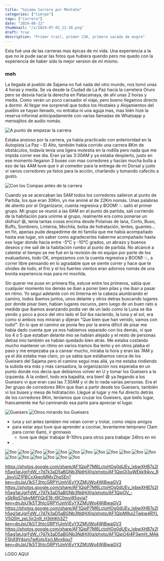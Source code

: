 ```yaml
---
title: "Sajama Carrera por Montaña"
categories: ["Cuerpo"]
tags: ["Carrera"]
date: "2024-06-22"
thumbnail: "/s/2024-07-01_12-38.png"
draft: true
description: "Primer trail, primer 23K, primera sacada de mugre"
---
```


Esta fué una de las carreras mas épicas de mi vida. Una experiencia a la que no le pude sacar las fotos que hubiera querido pero me quedo con la experiencia de haber sido la mejor version de mi mismo.

### meh

La llegada al pueblo de Sajama no fué nada del otro mundo, nos tomó unas 4 horas y media. Se va desde la Ciudad de La Paz hacía la carretera Oruro pero se desvía hacía la derecha en Patacamaya, de ahí unas 2 horas y media. Como verán un poco cansador el viaje, pero bueno llegamos directo a dormir. Al llegar me sorprendí que todos los Hostales y Alojamientos del pueblo se hayan llenado, no entraba ni una aguja mas, mas bién hize la reserva informal anticipadamente con varias llamadas de Whatsapp y mensajitos de audio nomás.

![A punto de empezar la carrera](i/2024-07-01_12-42.png)

Estaba ansioso por la carrera, ya había practicado con anterioridad en la Autopista La Paz - El Alto, también había corrido una carrera 8Km de obstáculos, todavía tenía una ligera molestía en la rodilla pero nada que me impida correr ese día. Eran ya las 3:30AM y ya estaba despierto, justo en ese momento llegaron 3 buses con mas corredores y hacían mucha bulla a eso de las 4AM tuve que ir al comedor para la entrega de mi Dorsal y justo ví varios corredores ya listos para la acción, charlando y tomando cafecito a gusto.

![Con los Compas antes de la carrera](i/2024-07-01_12-54.png)

Cuando ya se acercaban las 5AM todos los corredores salieron al punto de Partida, los que eran 30Km, yo me animé al de 22Km nomás. Unas palabras de aliento por el Organizaror, cuenta regresiva y BOOM! :boom: salió el primer grupo. Mi grupo se reunió a las 6AM en el punto de partida, salí corriendo de la habitación para unirme al grupo, realmente era como ponerse un disfraz! :laughing:, tenía tantas cosas encima desde Polainas de lana, Corto, Buso, Buffs, Sombrero, Linterna, Mochila, bolsa de hidratación, lentes, guantes... en fín, apenas pude despedirme de mi familia que me había acompañado hasta ese lugar, sin saber como agradecerles haberme acompañado hasta ese lugar donde hacía entre -5°C y -10°C grados, un abrazo y buenos deseos y me salí de la habitación rumbo al punto de partida. No alcancé a calentar el tiempo se me fué en la revisión de mi equipo por parte de los evaluadores, todo OK, empezamos con la cuenta regresiva y BOOM! :boom:, a correr libre pensando en lo agradable que se siente correr y hace que te olvides de todo, el frio y el los fuertes vientos eran adornos nomás de una bonita experiencia mas para mi mochila.

Sin querer me puse en primera fila, estuve entre los primeros, sabía que cualquier momento los demás se iban a poner bien pilas y me iban a pasar en ritmo. Yo seguí adelante con mi linterna en la cabeza alumbrando el camino, todos íbamos juntos, unos delante y otros detras buscando lugares por donde pisar bien, habían lugares oscuros, pero luego de un buen rato a medida que íbamos avanzando podía ver de un lado como la Luna se iba yendo y poco a poco del otro lado el Sol iba naciendo, la luna y el sol, era como si ambos nos miraran y dijeran "Que bien que han venido, vamos con todo!". En lo que el camino se ponía feo por la arena dificil de pisar me había dado cuenta que ya nos habíamos separado con los demás, ví que los 4 o 5 que estaban delante mio se habían alejado y el resto de personas detras mio también se habían quedado bien atrás. Me estaba costando mucho mantener un ritmo en varios tramos iba lento y en otros jalaba el paso y me empezaba ya a cansar mucho, miraba la hora y eran las 7AM y ya el día estaba mas claro, yo ya sabía que estábamos cerca de los Gueisers del Sajama pero el camino seguí mas allá, ya me estaba rindiendo la subida era más y más cansadora, la organización nos esperaba en un punto donde nos decía que debíamos volver en U y tomar los Gueisers a la izquierda. A la orden!, todo era bajadita, era bien! :smile: ya llegando a los Gueisers vi que eran casi las 7.30AM y vi de lo nada varias personas. Era el 3er grupo de corredores 8Km que iban a partir desde los Gueisers, también vi los buses y mesa de hidratación. Llegué al lugar y me fuí directo detrás de los corredores 8Km, teníamos que cruzar los Gueisers, que bello lugar, francamente me fuí caminando esa parte para apreciar el lugar.

![Gueisers](i/2024-07-01_13-14.png)
![Otros mirando los Gueisers](i/2024-07-01_13-15.png)


- luna y sol antes tambien me veian correr y trotar, como viejos amigos
- para estar aqui tuve que aprender a cocinar, levantarme temprano (3am para correr 6am), ir gimnasio
    - tuve que dejar trabajar 8-10hrs para otros para trabajar 24hrs en mi
- .

![foo](i/2024-07-01_13-41.png)
![foo](i/2024-07-01_13-41_1.png)
![foo](i/2024-07-01_13-42.png)
![foo](i/2024-07-01_13-42_1.png)
![foo](i/2024-07-01_13-43.png)
![foo](i/2024-07-01_13-43_1.png)
![foo](i/2024-07-01_13-44.png)
![foo](i/2024-07-01_13-44_1.png)
![foo](i/2024-07-01_13-45.png)
![foo](i/2024-07-01_13-45_1.png)
![foo](i/2024-07-01_13-45_2.png)
![foo](i/2024-07-01_13-46.png)
![foo](i/2024-07-01_13-46_1.png)
![foo](i/2024-07-01_13-47.png)
![foo](i/2024-07-01_13-47_1.png)
![foo](i/2024-07-01_13-48.png)
![foo](i/2024-07-01_13-48_1.png)
![foo](i/2024-07-01_13-48_2.png)






https://photos.google.com/share/AF1QipP7M6LctoHOg0dUEv_lxbwXHB7s2Ih5ag1atJgrFdW_r7d7k3aD5aBGNb3NdHjXIg/photo/AF1QipOl3uWEkk94vv_R_bxyUZ1PBCxXkeoMMvZhq5En?key=dnJpU1k5T3htcGRPYlJmVjEyYXZMUWo4WjBwaGV3
https://photos.google.com/share/AF1QipP7M6LctoHOg0dUEv_lxbwXHB7s2Ih5ag1atJgrFdW_r7d7k3aD5aBGNb3NdHjXIg/photo/AF1QipOV_-ySkRpS7gbyMifYiQrE16-t9C0mvj95gvja?key=dnJpU1k5T3htcGRPYlJmVjEyYXZMUWo4WjBwaGV3
https://photos.google.com/share/AF1QipP7M6LctoHOg0dUEv_lxbwXHB7s2Ih5ag1atJgrFdW_r7d7k3aD5aBGNb3NdHjXIg/photo/AF1QipM9uj2Twkw4RYLV5Q5H_zeL5jr2nR_H3tihKh3Z?key=dnJpU1k5T3htcGRPYlJmVjEyYXZMUWo4WjBwaGV3
https://photos.google.com/share/AF1QipP7M6LctoHOg0dUEv_lxbwXHB7s2Ih5ag1atJgrFdW_r7d7k3aD5aBGNb3NdHjXIg/photo/AF1QipO4i4P3emH_MAkF5hX9Y4pm7wKotsXsrLMvx6qu?key=dnJpU1k5T3htcGRPYlJmVjEyYXZMUWo4WjBwaGV3




LOGO AQUI
